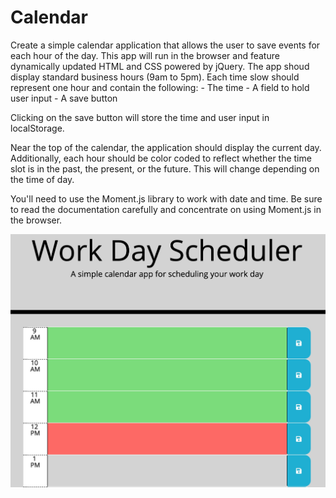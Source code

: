 # Calendar

Create a simple calendar application that allows the user to save events for each hour of the day. This app will run in the browser and feature dynamically updated HTML and CSS powered by jQuery.
The app shoud display standard business hours (9am to 5pm). Each time slow should represent one hour and contain the following:
    - The time
    - A field to hold user input
    - A save button

Clicking on the save button will store the time and user input in localStorage.

Near the top of the calendar, the application should display the current day. Additionally, each hour should be color coded to reflect whether the time slot is in the past, the present, or the future. This will change depending on the time of day.

You'll need to use the Moment.js library to work with date and time. Be sure to read the documentation carefully and concentrate on using Moment.js in the browser.

<img src="assets/images/dayplanner.jpg">